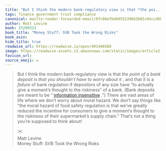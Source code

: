 ```yaml
---
title: "But I think the modern bank-regulatory view is that *the poi..."
tags: finance government trust compliance
canonical: mailto:reader-forwarded-email/0fc86efbdb955239683b85c84ccd6bca
author: Matt Levine
book: 25299313
book_title: "Money Stuff: SVB Took the Wrong Risks"
book_asin: 
hide_title: true
readwise_url: https://readwise.io/open/491446560
image: https://readwise-assets.s3.amazonaws.com/static/images/article2.74d541386bbf.png
favicon_url: 
source_emoji: ✉️
---
```


> But I think the modern bank-regulatory view is that *the point of a bank deposit is that you shouldn’t have to worry about it* , and that it is a *failure* of bank regulation if depositors of any size have “to actually give a moment’s thought to the riskiness” of a bank. (Bank deposits are meant to be “ [information insensitive](https://link.mail.bloombergbusiness.com/click/30835463.447299/aHR0cHM6Ly93d3cubmJlci5vcmcvcGFwZXJzL3cyNjA3NA/63b6506f00dc2a96fe05ce2cB9399d639) .”) There are vast areas of life where we don’t worry about moral hazard. We don’t say things like “the moral hazard of food safety regulation is that we’ve greatly reduced the incentive for consumers to give a moment’s thought to the riskiness of their supermarket’s supply chain.” That’s not a thing you’re supposed to think about!
> <div class="quoteback-footer"><div class="quoteback-avatar"><span class="mini-emoji"> ✉️</span></div><div class="quoteback-metadata"><div class="metadata-inner"><span style="display:none">FROM:</span><div aria-label="Matt Levine" class="quoteback-author"> Matt Levine</div><div aria-label="Money Stuff: SVB Took the Wrong Risks" class="quoteback-title"> Money Stuff: SVB Took the Wrong Risks</div></div></div></div>